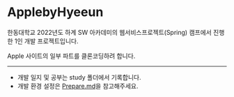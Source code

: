 # ApplebyHyeeun

한동대학교 2022년도 하계 SW 아카데미의 웹서비스프로젝트(Spring) 캠프에서 진행한 1인 개발 프로젝트입니다.

Apple 사이트의 일부 파트를 클론코딩하려 합니다.

---

- 개발 일지 및 공부는 study 폴더에서 기록합니다.
- 개발 환경 설정은 [Prepare.md](study/Prepare.md)을 참고해주세요.
